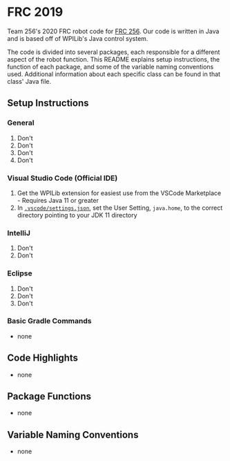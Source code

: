 # FRC 2019

Team 256's 2020 FRC robot code for [FRC 256](http://www.wgteam256.org). Our code is written in Java and is based off of WPILib's Java control system.

The code is divided into several packages, each responsible for a different aspect of the robot function. This README explains setup instructions, the function of each package, and some of the variable naming conventions used. Additional information about each specific class can be found in that class' Java file.

## Setup Instructions

### General
1. Don't
1. Don't
1. Don't
1. Don't

### Visual Studio Code (Official IDE)
1. Get the WPILib extension for easiest use from the VSCode Marketplace - Requires Java 11 or greater
1. In [`.vscode/settings.json`](.vscode/settings.json), set the User Setting, `java.home`, to the correct directory pointing to your JDK 11 directory

### IntelliJ
1. Don't
1. Don't

### Eclipse
1. Don't
1. Don't
1. Don't

### Basic Gradle Commands
* none

## Code Highlights
* none

## Package Functions
- none
## Variable Naming Conventions
- none
